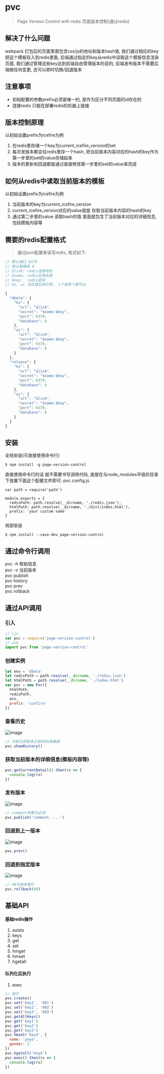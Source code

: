# pvc

> Page Version Control with redis 页面版本控制(通过redis)

## 解决了什么问题
webpack 打包后的页面里面包含css/js的地址和版本hash值, 我们通过相应的key把这个模板存入到redis里面, 后端通过指定的key从redis中读取这个模板信息渲染页面, 我们通过管理这些key达到前端自由管理版本的目的, 前端发布版本不需要后端做任何变更, 还可以即时切换/回退版本



## 注意事项
* 初始配置的参数prefix必须是唯一的, 是作为区分不同页面的id存在的
* 连接redis 只能在部署redis的机器上链接

## 版本控制原理
 以初始设置prefix为icefire为例
 1. 在redis里存储一个key为current_icefire_version的set
 2. 每次发版本都会往redis里存一个hash, 把当前版本内容对应的hash的key作为第一步里的set的value存储起来
 3. 版本的更新和回退都是通过直接修改第一步里的set的value来完成

## 如何从redis中读取当前版本的模板
 以初始设置prefix为icefire为例
 1. 当前版本的key为current_icefire_version
 2. current_icefire_version对应的value就是 存取当前版本内容的hash的key
 3. 通过第二步里的value 读取hash的值 里面就包含了当前版本对应的详细信息, 包括模板内容等
 
## 需要的redis配置格式
> 通过json配置来读写redis, 格式如下:


```js
// 默认端口 6379
// 默认数据库 6
// $link: redis连接地址
// $name: redis实例名称
// $key:  redis密码
// hz, us 为区域名称示例， 1个或多个都可以 

{
  "dbeta": {
    "hz": {
      "url": "$link",
      "secret": "$name:$key",
      "port": 6379,
      "database": 6
    },
    "us": {
      "url": "$link",
      "secret": "$name:$key",
      "port": 6379,
      "database": 6
    }
  },
  "release": {
    "hz": {
      "url": "$link",
      "secret": "$name:$key",
      "port": 6379,
      "database": 6
    },
    "us": {
      "url": "$link",
      "secret": "$name:$key",
      "port": 6379,
      "database": 6
    }
  }
}
```

## 安装

全局安装(可直接使用命令行)
```
$ npm install -g page-version-control
```
直接使用命令行的话 就不需要书写调用代码, 直接在与node_modules平级的目录下放置下面这个配置文件即可:
pvc.config.js
```
var path = require('path')

module.exports = {
  redisPath: path.resolve(__dirname, './redis.json'),
  htmlPath: path.resolve(__dirname, './dist/index.html'),
  prefix: 'your custom name'
}

```
局部安装
```
$ npm install --save-dev page-version-control
```

## 通过命令行调用
pvc -h 帮助信息 <br>
pvc -v 当前版本 <br>
pvc publish <e> <d> <br>
pvc history <e> <br>
pvc prev <e> <br>
pvc rollback <e> <t> <br>

## 通过API调用
### 引入
```js
// cjs
var pvc = require('page-version-control')
// es6
import pvc from 'page-version-control'
```
### 创建实例
```js
let env = 'dbeta'
let redisPath = path.resolve(__dirname, './redis.json')
let htmlPath = path.resolve(__dirname, './index.html')
var pvc = new Pvc({
  htmlPath,
  redisPath,
  env,
  prefix: 'icefire'
})
```
### 查看历史
![image](https://github.com/4f2e/pvc/raw/master/assets/history.png)
```js
// 只取当前版本之前的50条数据
pvc.showHistory()
```
### 获取当前版本的详细信息(模板内容等)
```js
pvc.getCurrentDetail().then(rs => {
  console.log(rs)
})
```

### 发布版本
![image](https://github.com/4f2e/pvc/raw/master/assets/pub.png)
```js
// comment参数为必须
pvc.publish('comment.....')
```
### 回退到上一版本
![image](https://github.com/4f2e/pvc/raw/master/assets/prev.png)
```js
pvc.prev()
```
### 回退到指定版本
![image](https://github.com/4f2e/pvc/raw/master/assets/rollback.png)
```js
// 48为版本索引
pvc.rollback(48)
```
## 基础API
#### 基础redis操作
1. exists
2. keys
3. get
4. set
5. hmget
6. hmset
7. hgetall

#### 队列化后执行
1. exec

```js
// 例子
pvc.create()
pvc.set('key1', '001')
pvc.set('key2', '002')
pvc.set('key3', '003')
pvc.getAllKeys()
pvc.get('key1')
pvc.get('key2')
pvc.get('key3')
pvc.hmset('key4', {
  name: 'yoyo',
  gender: 2
})
pvc.hgetall('key4')
pvc.exec().then(rs => {
  console.log(rs)
})
```


